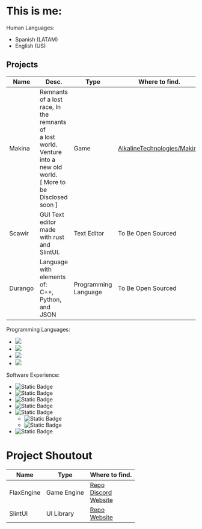 # This is me:
Human Languages: 
* Spanish (LATAM)
* English (US)

## Projects
| Name    | Desc.                                                                                                                       | Type                   | Where to find.                                                                | Tech used.              |
|---------|-----------------------------------------------------------------------------------------------------------------------------|------------------------|-------------------------------------------------------------------------------|-------------------------|
| Makina  | Remnants of a lost race, In the remnants of<br>a lost world. Venture into a new old world.<br>[ More to be Disclosed soon ] | Game                   | [AlkalineTechnologies/Makina](https://github.com/AlkalineTechnologies/Makina) | C#, FlaxEngine, Blender |
| Scawir  | GUI Text editor made with rust and SlintUI.                                                                                 | Text Editor            | To Be Open Sourced                                                            | SlintUI, Rust           |
| Durango | Language with elements of:<br>C++, Python, and JSON                                                                         | Programming Language   | To Be Open Sourced                                                            | C++, LLVM               |

Programming Languages:
* ![](https://img.shields.io/badge/-C++-blue?logo=cplusplus)
* ![](https://img.shields.io/badge/-CSharp-purple?logo=csharp)
* ![](https://img.shields.io/badge/-Python-gold?logo=python)
* ![](https://img.shields.io/badge/-JavaScript-black?logo=javascript)

Software Experience:
* ![Static Badge](https://img.shields.io/badge/-VSCode-white?style=flat&logo=visualstudiocode&logoColor=blue&labelColor=black&color=gray)
* ![Static Badge](https://img.shields.io/badge/-Sketchup-blue?style=flat&logo=sketchup&labelColor=black&logoColor=blue)
* ![Static Badge](https://img.shields.io/badge/-Blender-orange?style=flat&logo=blender&labelColor=black)
* ![Static Badge](https://img.shields.io/badge/-Git-red?style=flat&logo=git&labelColor=black)
* ![Static Badge](https://img.shields.io/badge/-Linux-white?style=flat&logo=linux&labelColor=black)
  * ![Static Badge](https://img.shields.io/badge/-ARCH-darkblue?style=flat&logo=archlinux&labelColor=black)
  * ![Static Badge](https://img.shields.io/badge/-Ubuntu-darkorange?style=flat&logo=kubuntu&labelColor=black)
* ![Static Badge](https://img.shields.io/badge/-FlaxEngine-blue)


# Project Shoutout
| Name       | Type        | Where to find.                                                                                                              |
|------------|-------------|-----------------------------------------------------------------------------------------------------------------------------|
| FlaxEngine | Game Engine | [Repo](https://github.com/FlaxEngine/FlaxEngine)<br>[Discord](https://discord.gg/flax)<br>[Website](https://flaxengine.com) |
| SlintUI    | UI Library  | [Repo](https://github.com/slint-ui/slint)<br>[Website](https://slint.dev)                                                   |
